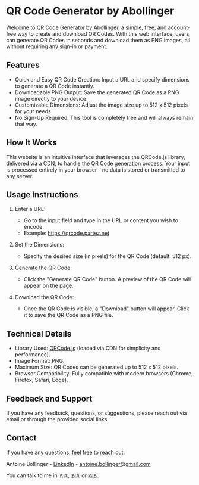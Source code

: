 # QR Code Generator by Abollinger

Welcome to QR Code Generator by Abollinger, a simple, free, and account-free way to create and download QR Codes. With this web interface, users can generate QR Codes in seconds and download them as PNG images, all without requiring any sign-in or payment.

## Features

- Quick and Easy QR Code Creation: Input a URL and specify dimensions to generate a QR Code instantly.
- Downloadable PNG Output: Save the generated QR Code as a PNG image directly to your device.
- Customizable Dimensions: Adjust the image size up to 512 x 512 pixels for your needs.
- No Sign-Up Required: This tool is completely free and will always remain that way.

## How It Works

This website is an intuitive interface that leverages the QRCode.js library, delivered via a CDN, to handle the QR Code generation process. Your input is processed entirely in your browser—no data is stored or transmitted to any server.

## Usage Instructions

1. Enter a URL: 
    - Go to the input field and type in the URL or content you wish to encode.
    - Example: https://qrcode.partez.net

2. Set the Dimensions:
    - Specify the desired size (in pixels) for the QR Code (default: 512 px).

3. Generate the QR Code:
    - Click the "Generate QR Code" button. A preview of the QR Code will appear on the page.

4. Download the QR Code:
    - Once the QR Code is visible, a "Download" button will appear. Click it to save the QR Code as a PNG file.

## Technical Details

- Library Used: [QRCode.js](https://cdn.jsdelivr.net/npm/qrcode/build/qrcode.min.js) (loaded via CDN for simplicity and performance).
- Image Format: PNG.
- Maximum Size: QR Codes can be generated up to 512 x 512 pixels.
- Browser Compatibility: Fully compatible with modern browsers (Chrome, Firefox, Safari, Edge).

## Feedback and Support

If you have any feedback, questions, or suggestions, please reach out via email or through the provided social links.

## Contact

If you have any questions, feel free to reach out:

Antoine Bollinger - [LinkedIn](https://www.linkedin.com/in/abollinger/) - [antoine.bollinger@gmail.com](mailto:abollinger@partez.net)

You can talk to me in 🇫🇷, 🇧🇷 or 🇬🇧.